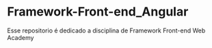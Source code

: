 # Framework-Front-end_Angular
Esse repositorio é dedicado a disciplina de Framework Front-end Web Academy

